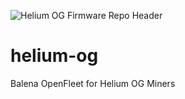 ![Helium OG Firmware Repo Header](https://cdn.shopify.com/s/files/1/0071/2281/3001/files/Nebra-Firmware-Github-Header-OG_2x_31fb8814-83d2-4162-8bfa-35e530a96d31.png?v=1672853359)

# helium-og
Balena OpenFleet for Helium OG Miners
